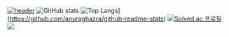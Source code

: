 [![header](https://capsule-render.vercel.app/api?type=wave&color=auto&text=Hwangprogram)](https://capsule-render.vercel.app/api?type=rounded&height=300&color=timeAuto&text=Jun%20Grammer&descAlign=50&descAlignY=50&fontAlign=50&section=header&reversal=false&textBg=false&animation=twinkling&fontColor=3FB33F&fontSize=100)
![GitHub stats](https://github-readme-stats.vercel.app/api?username=Hwangprogram&show_icons=true&theme=radical)
![Top Langs](https://github-readme-stats.vercel.app/api/top-langs/?username=anuraghazra)](https://github.com/anuraghazra/github-readme-stats)
[![Solved.ac
프로필](http://mazassumnida.wtf/api/generate_badge?boj={dmg05135})](https://solved.ac/{handle})
<img src="https://img.shields.io/badge/#3776AB?style=flat-square&logo=simpleicons_로고_이름&logoColor=white"/>

<!--
**hwangprogram/hwangprogram** is a ✨ _special_ ✨ repository because its `README.md` (this file) appears on your GitHub profile.

Here are some ideas to get you started:

- 🔭 I’m currently working on ...
- 🌱 I’m currently learning ...
- 👯 I’m looking to collaborate on ...
- 🤔 I’m looking for help with ...
- 💬 Ask me about ...
- 📫 How to reach me: ...
- 😄 Pronouns: ...
- ⚡ Fun fact: ...
-->
